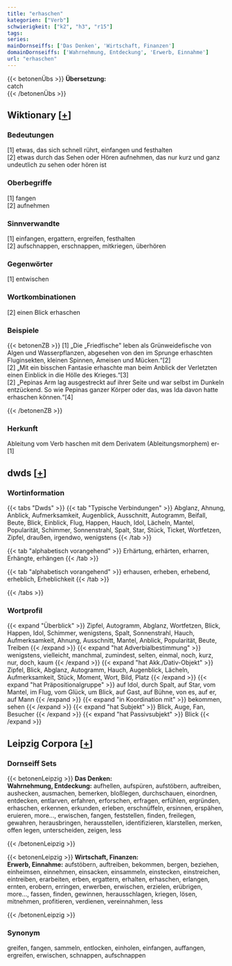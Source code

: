 ```yaml
---
title: "erhaschen"
kategorien: ["Verb"]
schwierigkeit: ["k2", "h3", "r15"]
tags:
series:
mainDornseiffs: ['Das Denken', 'Wirtschaft, Finanzen']
domainDornseiffs: ['Wahrnehmung, Entdeckung', 'Erwerb, Einnahme']
url: "erhaschen"
---
```


{{< betonenÜbs >}}
**Übersetzung:**  
catch  
{{< /betonenÜbs >}}

## Wiktionary [[+](https://de.wiktionary.org/wiki/erhaschen)]

### Bedeutungen
[1] etwas, das sich schnell rührt, einfangen und festhalten  
[2] etwas durch das Sehen oder Hören aufnehmen, das nur kurz und ganz undeutlich zu sehen oder hören ist  

### Oberbegriffe
[1] fangen  
[2] aufnehmen  

### Sinnverwandte
[1] einfangen, ergattern, ergreifen, festhalten  
[2] aufschnappen, erschnappen, mitkriegen, überhören  

### Gegenwörter
[1] entwischen  

### Wortkombinationen
[2] einen Blick erhaschen  

### Beispiele
{{< betonenZB >}}
[1] „Die „Friedfische" leben als Grünweidefische von Algen und Wasserpflanzen, abgesehen von den im Sprunge erhaschten Fluginsekten, kleinen Spinnen, Ameisen und Mücken.“[2]  
[2] „Mit ein bisschen Fantasie erhaschte man beim Anblick der Verletzten einen Einblick in die Hölle des Krieges.“[3]  
[2] „Pepinas Arm lag ausgestreckt auf ihrer Seite und war selbst im Dunkeln entzückend. So wie Pepinas ganzer Körper oder das, was Ida davon hatte erhaschen können.“[4]  

{{< /betonenZB >}}
### Herkunft
Ableitung vom Verb haschen mit dem Derivatem (Ableitungsmorphem) er-[1]  



## dwds [[+](https://www.dwds.de/wb/erhaschen)]

### Wortinformation
{{< tabs "Dwds" >}}
{{< tab "Typische Verbindungen" >}}
Abglanz, Ahnung, Anblick, Aufmerksamkeit, Augenblick, Ausschnitt, Autogramm, Beifall, Beute, Blick, Einblick, Flug, Happen, Hauch, Idol, Lächeln, Mantel, Popularität, Schimmer, Sonnenstrahl, Spalt, Star, Stück, Ticket, Wortfetzen, Zipfel, draußen, irgendwo, wenigstens
{{< /tab >}}

{{< tab "alphabetisch vorangehend" >}}
Erhärtung, erhärten, erharren, Erhängte, erhängen
{{< /tab >}}

{{< tab "alphabetisch vorangehend" >}}
erhausen, erheben, erhebend, erheblich, Erheblichkeit
{{< /tab >}}

{{< /tabs >}}

### Wortprofil
{{< expand "Überblick" >}} Zipfel, Autogramm, Abglanz, Wortfetzen, Blick, Happen, Idol, Schimmer, wenigstens, Spalt, Sonnenstrahl, Hauch, Aufmerksamkeit, Ahnung, Ausschnitt, Mantel, Anblick, Popularität, Beute, Treiben {{< /expand >}}
{{< expand "hat Adverbialbestimmung" >}} wenigstens, vielleicht, manchmal, zumindest, selten, einmal, noch, kurz, nur, doch, kaum {{< /expand >}}
{{< expand "hat Akk./Dativ-Objekt" >}} Zipfel, Blick, Abglanz, Autogramm, Hauch, Augenblick, Lächeln, Aufmerksamkeit, Stück, Moment, Wort, Bild, Platz {{< /expand >}}
{{< expand "hat Präpositionalgruppe" >}} auf Idol, durch Spalt, auf Star, vom Mantel, im Flug, vom Glück, um Blick, auf Gast, auf Bühne, von es, auf er, auf Mann {{< /expand >}}
{{< expand "in Koordination mit" >}} bekommen, sehen {{< /expand >}}
{{< expand "hat Subjekt" >}} Blick, Auge, Fan, Besucher {{< /expand >}}
{{< expand "hat Passivsubjekt" >}} Blick {{< /expand >}}

## Leipzig Corpora [[+](https://corpora.uni-leipzig.de/en/res?word=erhaschen&corpusId=deu_newscrawl-public_2018)]

### Dornseiff Sets
{{< betonenLeipzig >}}
**Das Denken:**  
**Wahrnehmung, Entdeckung:** aufhellen, aufspüren, aufstöbern, auftreiben, aushecken, ausmachen, bemerken, bloßlegen, durchschauen, einordnen, entdecken, entlarven, erfahren, erforschen, erfragen, erfühlen, ergründen, erhaschen, erkennen, erkunden, erleben, erschnüffeln, ersinnen, erspähen, eruieren, more..., erwischen, fangen, feststellen, finden, freilegen, gewahren, herausbringen, herausstellen, identifizieren, klarstellen, merken, offen legen, unterscheiden, zeigen, less  

{{< /betonenLeipzig >}}


{{< betonenLeipzig >}}
**Wirtschaft, Finanzen:**  
**Erwerb, Einnahme:** aufstöbern, auftreiben, bekommen, bergen, beziehen, einheimsen, einnehmen, einsacken, einsammeln, einstecken, einstreichen, eintreiben, erarbeiten, erben, ergattern, erhalten, erhaschen, erlangen, ernten, erobern, erringen, erwerben, erwischen, erzielen, erübrigen, more..., fassen, finden, gewinnen, herausschlagen, kriegen, lösen, mitnehmen, profitieren, verdienen, vereinnahmen, less  

{{< /betonenLeipzig >}}

### Synonym
greifen, fangen, sammeln, entlocken, einholen, einfangen, auffangen, ergreifen, erwischen, schnappen, aufschnappen

